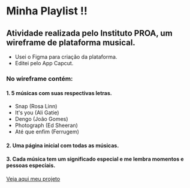 # Minha Playlist !!
## Atividade realizada pelo Instituto PROA, um wireframe de plataforma musical.

- Usei o Figma para criação da plataforma.
- Editei pelo App Capcut.

### No wireframe contém:

#### 1. 5 músicas com suas respectivas letras.

* Snap (Rosa Linn)
* It's you (Ali Gatie)
* Dengo (João Gomes)
* Photograph (Ed Sheeran)
* Até que enfim (Ferrugem)

#### 2. Uma página inicial com todas as músicas.
#### 3. Cada música tem um significado especial e me lembra momentos e pessoas especiais.


<a href="https://www.figma.com/proto/x3N05m52L9Gm5zbHGkFdjb/My-album?node-id=48%3A110&scaling=min-zoom&page-id=0%3A1&starting-point-node-id=43%3A107"> Veja aqui meu projeto </a>
